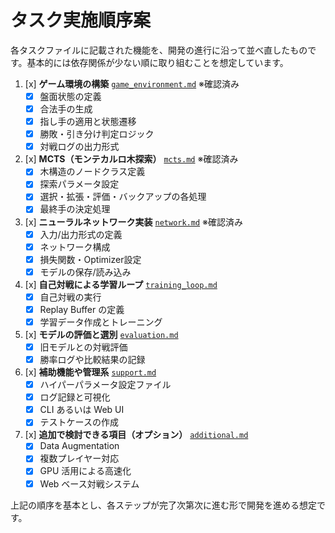 # タスク実施順序案

各タスクファイルに記載された機能を、開発の進行に沿って並べ直したものです。基本的には依存関係が少ない順に取り組むことを想定しています。

1. [x] **ゲーム環境の構築** [`game_environment.md`](game_environment.md) ※確認済み
   - [x] 盤面状態の定義
   - [x] 合法手の生成
   - [x] 指し手の適用と状態遷移
   - [x] 勝敗・引き分け判定ロジック
   - [x] 対戦ログの出力形式

2. [x] **MCTS（モンテカルロ木探索）** [`mcts.md`](mcts.md) ※確認済み
   - [x] 木構造のノードクラス定義
   - [x] 探索パラメータ設定
   - [x] 選択・拡張・評価・バックアップの各処理
   - [x] 最終手の決定処理

3. [x] **ニューラルネットワーク実装** [`network.md`](network.md) ※確認済み
   - [x] 入力/出力形式の定義
   - [x] ネットワーク構成
   - [x] 損失関数・Optimizer設定
   - [x] モデルの保存/読み込み

4. [x] **自己対戦による学習ループ** [`training_loop.md`](training_loop.md)
   - [x] 自己対戦の実行
   - [x] Replay Buffer の定義
   - [x] 学習データ作成とトレーニング

5. [x] **モデルの評価と選別** [`evaluation.md`](evaluation.md)
   - [x] 旧モデルとの対戦評価
   - [x] 勝率ログや比較結果の記録

6. [x] **補助機能や管理系** [`support.md`](support.md)
   - [x] ハイパーパラメータ設定ファイル
   - [x] ログ記録と可視化
   - [x] CLI あるいは Web UI
   - [x] テストケースの作成

7. [x] **追加で検討できる項目（オプション）** [`additional.md`](additional.md)
   - [x] Data Augmentation
   - [x] 複数プレイヤー対応
   - [x] GPU 活用による高速化
   - [x] Web ベース対戦システム

上記の順序を基本とし、各ステップが完了次第次に進む形で開発を進める想定です。
